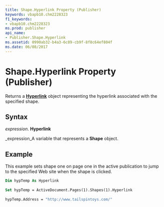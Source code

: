 ```yaml
---
title: Shape.Hyperlink Property (Publisher)
keywords: vbapb10.chm2228323
f1_keywords:
- vbapb10.chm2228323
ms.prod: publisher
api_name:
- Publisher.Shape.Hyperlink
ms.assetid: 0990ab32-b4a3-6c89-cb9f-8f8c64ef804f
ms.date: 06/08/2017
---
```



# Shape.Hyperlink Property (Publisher)

Returns a  **[Hyperlink](hyperlink-object-publisher.md)** object representing the hyperlink associated with the specified shape.


## Syntax

 _expression_. **Hyperlink**

 _expression_A variable that represents a  **Shape** object.


## Example

This example sets shape one on page one in the active publication to jump to the specified Web site when the shape is clicked.


```vb
Dim hypTemp As Hyperlink 
 
Set hypTemp = ActiveDocument.Pages(1).Shapes(1).Hyperlink 
 
hypTemp.Address = "http://www.tailspintoys.com/"
```


